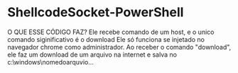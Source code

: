# ShellcodeSocket-PowerShell


O QUE ESSE CÓDIGO FAZ?
Ele recebe comando de um host, e o unico comando siginificativo é o download
Ele só funciona se injetado no navegador chrome como administrador.
Ao receber o comando "download", ele faz um download de um arquivo na internet e salva no c:\windows\nomedoarquvio...
